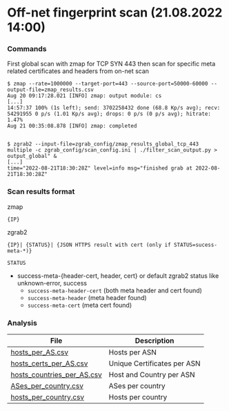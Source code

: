 # Off-net fingerprint scan  (21.08.2022 14:00)

### Commands

First global scan with zmap for TCP SYN 443 then scan for specific meta related
certificates and headers from on-net scan

```
$ zmap --rate=1000000 --target-port=443 --source-port=50000-60000 --output-file=zmap_results.csv
Aug 20 09:17:28.021 [INFO] zmap: output module: cs
[...]
14:57:37 100% (1s left); send: 3702258432 done (68.8 Kp/s avg); recv: 54291955 0 p/s (1.01 Kp/s avg); drops: 0 p/s (0 p/s avg); hitrate: 1.47%
Aug 21 00:35:08.878 [INFO] zmap: completed


$ zgrab2 --input-file=zgrab_config/zmap_results_global_tcp_443 multiple -c zgrab_config/scan_config.ini | ./filter_scan_output.py > output_global" &
[...]
time="2022-08-21T18:30:28Z" level=info msg="finished grab at 2022-08-21T18:30:28Z"
```

### Scan results format

zmap
```
{IP}
```

zgrab2
```
{IP}| {STATUS}| {JSON HTTPS result with cert (only if STATUS=sucess-meta-*)}
```

`STATUS`
* success-meta-{header-cert, header, cert} or default zgrab2 status like unknown-error, success
  * `success-meta-header-cert` (both meta header and cert found)
  * `success-meta-header` (meta header  found)
  * `success-meta-cert` (meta cert found)

### Analysis

File | Description
-|-
[hosts_per_AS.csv](./analysis/hosts_per_AS.csv) | Hosts per ASN
[hosts_certs_per_AS.csv](./analysis/hosts_certs_per_AS.csv) | Unique Certificates per ASN
[hosts_countries_per_AS.csv](./analysis/hosts_countries_per_AS.csv) | Host and Country per ASN
[ASes_per_country.csv](./analysis/ASes_per_country.csv) | ASes per country
[hosts_per_country.csv](./analysis/hosts_per_country.csv) | Hosts per country
